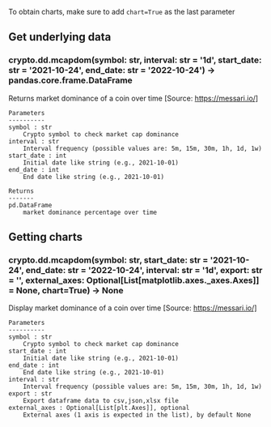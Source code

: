 To obtain charts, make sure to add `chart=True` as the last parameter

## Get underlying data 
### crypto.dd.mcapdom(symbol: str, interval: str = '1d', start_date: str = '2021-10-24', end_date: str = '2022-10-24') -> pandas.core.frame.DataFrame

Returns market dominance of a coin over time
    [Source: https://messari.io/]

    Parameters
    ----------
    symbol : str
        Crypto symbol to check market cap dominance
    interval : str
        Interval frequency (possible values are: 5m, 15m, 30m, 1h, 1d, 1w)
    start_date : int
        Initial date like string (e.g., 2021-10-01)
    end_date : int
        End date like string (e.g., 2021-10-01)

    Returns
    -------
    pd.DataFrame
        market dominance percentage over time

## Getting charts 
### crypto.dd.mcapdom(symbol: str, start_date: str = '2021-10-24', end_date: str = '2022-10-24', interval: str = '1d', export: str = '', external_axes: Optional[List[matplotlib.axes._axes.Axes]] = None, chart=True) -> None

Display market dominance of a coin over time
    [Source: https://messari.io/]

    Parameters
    ----------
    symbol : str
        Crypto symbol to check market cap dominance
    start_date : int
        Initial date like string (e.g., 2021-10-01)
    end_date : int
        End date like string (e.g., 2021-10-01)
    interval : str
        Interval frequency (possible values are: 5m, 15m, 30m, 1h, 1d, 1w)
    export : str
        Export dataframe data to csv,json,xlsx file
    external_axes : Optional[List[plt.Axes]], optional
        External axes (1 axis is expected in the list), by default None

